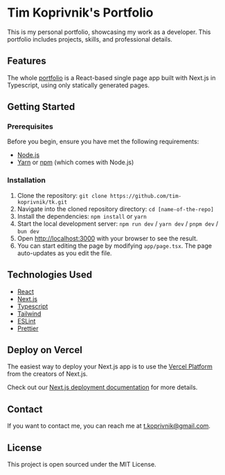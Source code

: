 # Tim Koprivnik's Portfolio

This is my personal portfolio, showcasing my work as a developer. This portfolio includes projects, skills, and professional details.

## Features

The whole [portfolio](https://tim-koprivnik.vercel.app/) is a React-based single page app built with Next.js in Typescript, using only statically generated pages.

## Getting Started

### Prerequisites

Before you begin, ensure you have met the following requirements:

- [Node.js](https://nodejs.org/en/download/)
- [Yarn](https://yarnpkg.com/getting-started/install) or [npm](https://www.npmjs.com/get-npm) (which comes with Node.js)

### Installation

1. Clone the repository: `git clone https://github.com/tim-koprivnik/tk.git`
2. Navigate into the cloned repository directory: `cd [name-of-the-repo]`
3. Install the dependencies: `npm install` or `yarn`
4. Start the local development server: `npm run dev` / `yarn dev` / `pnpm dev` / `bun dev`
5. Open [http://localhost:3000](http://localhost:3000) with your browser to see the result.
6. You can start editing the page by modifying `app/page.tsx`. The page auto-updates as you edit the file.

## Technologies Used

- [React](https://react.dev/)
- [Next.js](https://nextjs.org/)
- [Typescript](https://www.typescriptlang.org/)
- [Tailwind](https://tailwindcss.com/)
- [ESLint](https://eslint.org/)
- [Prettier](https://prettier.io/)

## Deploy on Vercel

The easiest way to deploy your Next.js app is to use the [Vercel Platform](https://vercel.com/new?utm_medium=default-template&filter=next.js&utm_source=create-next-app&utm_campaign=create-next-app-readme) from the creators of Next.js.

Check out our [Next.js deployment documentation](https://nextjs.org/docs/deployment) for more details.

## Contact

If you want to contact me, you can reach me at [t.koprivnik@gmail.com](t.koprivnik@gmail.com).

## License

This project is open sourced under the MIT License.
